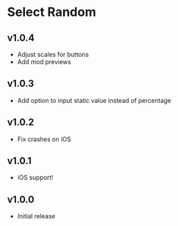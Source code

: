# Select Random
## v1.0.4
- Adjust scales for buttons
- Add mod previews
## v1.0.3
- Add option to input static value instead of percentage
## v1.0.2
- Fix crashes on iOS
## v1.0.1
- iOS support!
## v1.0.0
- Initial release
